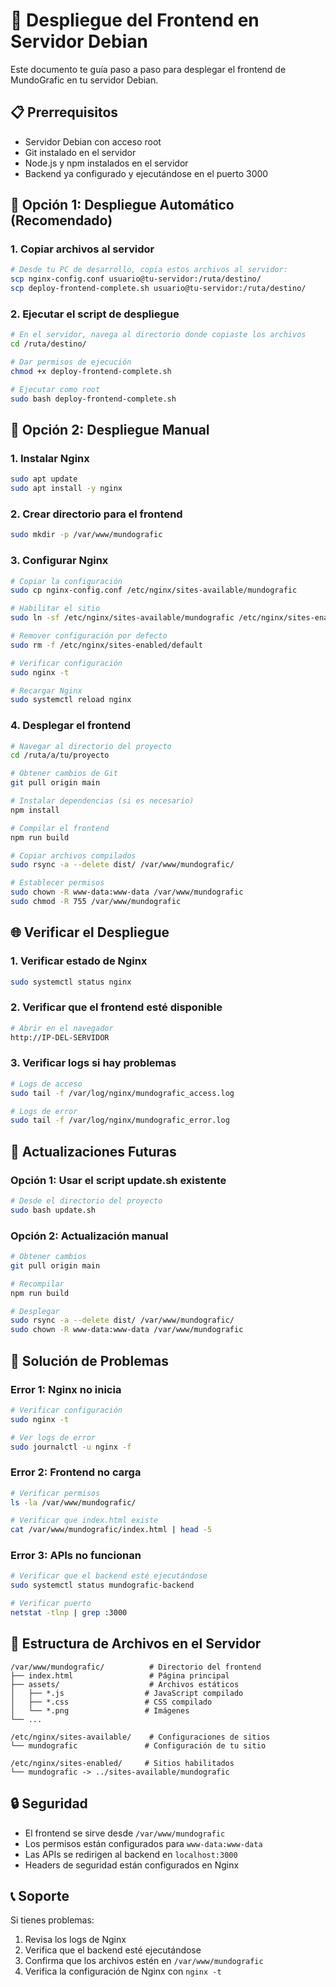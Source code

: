 # 🚀 Despliegue del Frontend en Servidor Debian

Este documento te guía paso a paso para desplegar el frontend de MundoGrafic en tu servidor Debian.

## 📋 Prerrequisitos

- Servidor Debian con acceso root
- Git instalado en el servidor
- Node.js y npm instalados en el servidor
- Backend ya configurado y ejecutándose en el puerto 3000

## 🔧 Opción 1: Despliegue Automático (Recomendado)

### 1. Copiar archivos al servidor
```bash
# Desde tu PC de desarrollo, copia estos archivos al servidor:
scp nginx-config.conf usuario@tu-servidor:/ruta/destino/
scp deploy-frontend-complete.sh usuario@tu-servidor:/ruta/destino/
```

### 2. Ejecutar el script de despliegue
```bash
# En el servidor, navega al directorio donde copiaste los archivos
cd /ruta/destino/

# Dar permisos de ejecución
chmod +x deploy-frontend-complete.sh

# Ejecutar como root
sudo bash deploy-frontend-complete.sh
```

## 🔧 Opción 2: Despliegue Manual

### 1. Instalar Nginx
```bash
sudo apt update
sudo apt install -y nginx
```

### 2. Crear directorio para el frontend
```bash
sudo mkdir -p /var/www/mundografic
```

### 3. Configurar Nginx
```bash
# Copiar la configuración
sudo cp nginx-config.conf /etc/nginx/sites-available/mundografic

# Habilitar el sitio
sudo ln -sf /etc/nginx/sites-available/mundografic /etc/nginx/sites-enabled/

# Remover configuración por defecto
sudo rm -f /etc/nginx/sites-enabled/default

# Verificar configuración
sudo nginx -t

# Recargar Nginx
sudo systemctl reload nginx
```

### 4. Desplegar el frontend
```bash
# Navegar al directorio del proyecto
cd /ruta/a/tu/proyecto

# Obtener cambios de Git
git pull origin main

# Instalar dependencias (si es necesario)
npm install

# Compilar el frontend
npm run build

# Copiar archivos compilados
sudo rsync -a --delete dist/ /var/www/mundografic/

# Establecer permisos
sudo chown -R www-data:www-data /var/www/mundografic
sudo chmod -R 755 /var/www/mundografic
```

## 🌐 Verificar el Despliegue

### 1. Verificar estado de Nginx
```bash
sudo systemctl status nginx
```

### 2. Verificar que el frontend esté disponible
```bash
# Abrir en el navegador
http://IP-DEL-SERVIDOR
```

### 3. Verificar logs si hay problemas
```bash
# Logs de acceso
sudo tail -f /var/log/nginx/mundografic_access.log

# Logs de error
sudo tail -f /var/log/nginx/mundografic_error.log
```

## 🔄 Actualizaciones Futuras

### Opción 1: Usar el script update.sh existente
```bash
# Desde el directorio del proyecto
sudo bash update.sh
```

### Opción 2: Actualización manual
```bash
# Obtener cambios
git pull origin main

# Recompilar
npm run build

# Desplegar
sudo rsync -a --delete dist/ /var/www/mundografic/
sudo chown -R www-data:www-data /var/www/mundografic
```

## 🚨 Solución de Problemas

### Error 1: Nginx no inicia
```bash
# Verificar configuración
sudo nginx -t

# Ver logs de error
sudo journalctl -u nginx -f
```

### Error 2: Frontend no carga
```bash
# Verificar permisos
ls -la /var/www/mundografic/

# Verificar que index.html existe
cat /var/www/mundografic/index.html | head -5
```

### Error 3: APIs no funcionan
```bash
# Verificar que el backend esté ejecutándose
sudo systemctl status mundografic-backend

# Verificar puerto
netstat -tlnp | grep :3000
```

## 📁 Estructura de Archivos en el Servidor

```
/var/www/mundografic/          # Directorio del frontend
├── index.html                 # Página principal
├── assets/                    # Archivos estáticos
│   ├── *.js                  # JavaScript compilado
│   ├── *.css                 # CSS compilado
│   └── *.png                 # Imágenes
└── ...

/etc/nginx/sites-available/    # Configuraciones de sitios
└── mundografic               # Configuración de tu sitio

/etc/nginx/sites-enabled/     # Sitios habilitados
└── mundografic -> ../sites-available/mundografic
```

## 🔒 Seguridad

- El frontend se sirve desde `/var/www/mundografic`
- Los permisos están configurados para `www-data:www-data`
- Las APIs se redirigen al backend en `localhost:3000`
- Headers de seguridad están configurados en Nginx

## 📞 Soporte

Si tienes problemas:
1. Revisa los logs de Nginx
2. Verifica que el backend esté ejecutándose
3. Confirma que los archivos estén en `/var/www/mundografic`
4. Verifica la configuración de Nginx con `nginx -t`
